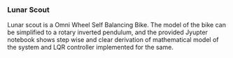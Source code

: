 ### Lunar Scout
Lunar scout is a Omni Wheel Self Balancing Bike. The model of the bike can be simplified to a rotary inverted pendulum, and the provided Jyupter notebook shows step wise and clear derivation of mathematical model of the system and LQR controller implemented for the same.

